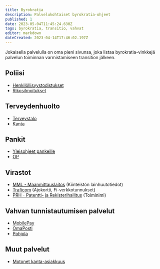 ```yaml
---
title: Byrokratia
description: Palvelukohtaiset byrokratia-ohjeet
published: 1
date: 2023-05-04T11:45:24.630Z
tags: byrokratia, transitio, vahvat
editor: markdown
dateCreated: 2023-04-14T17:46:02.197Z
---
```


Jokaisella palvelulla on oma pieni sivunsa, joka listaa byrokratia-vinkkejä palvelun toiminnan varmistamiseen transition jälkeen.

## Poliisi
- [Henkilöllisyystodistukset](/byrokratia/poliisi/henkkarit)
- [Rikosilmoitukset](/byrokratia/poliisi/rikosilmoitukset)


## Terveydenhuolto
- [Terveystalo](/byrokratia/terveydenhuolto/terveystalo)
- [Kanta](/byrokratia/terveydenhuolto/kanta)

## Pankit
- [Yleisohjeet pankeille](/byrokratia/pankit)
- [OP](/byrokratia/pankit/op)

## Virastot
- [MML - Maanmittauslaitos](/byrokratia/virastot/maanmittauslaitos) (Kiinteistön lainhuutotiedot)
- [Traficom](/byrokratia/virastot/traficom) (Ajokortti, Fi-verkkotunnukset)
- [PRH - Patentti- ja Rekisterihallitus](/byrokratia/virastot/patenttijarekisterihallitus) (Toiminimi)


## Vahvan tunnistautumisen palvelut
- [MobilePay](/byrokratia/vahvat/mobilepay)
- [OmaPosti](/byrokratia/vahvat/omaposti)
- [Pohjola](/byrokratia/vahvat/pohjola)

## Muut palvelut
- [Motonet kanta-asiakkuus](/byrokratia/muut/motonet)